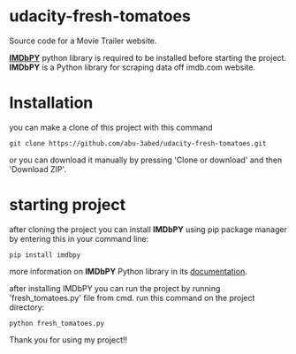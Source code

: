 # udacity-fresh-tomatoes
Source code for a Movie Trailer website.


[**IMDbPY**](https://github.com/alberanid/imdbpy) python library is required to be installed before starting the project. 
**IMDbPY** is a Python library for scraping data off imdb.com website.

Installation
============
you can make a clone of this project with this command

	git clone https://github.com/abu-3abed/udacity-fresh-tomatoes.git
or you can download it manually by pressing 'Clone or download' and then 'Download ZIP'.

starting project
================

after cloning the project you can install **IMDbPY** using pip package manager by entering this in your command line:

	pip install imdbpy
	
more information on **IMDbPY** Python library in its [documentation](https://imdbpy.readthedocs.io/).

after installing IMDbPY you can run the project by running 'fresh_tomatoes.py' file from cmd. run this command on the project directory:

	python fresh_tomatoes.py


Thank you for using my project!!

